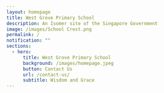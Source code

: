 ```yaml
---
layout: homepage
title: West Grove Primary School
description: An Isomer site of the Singapore Government
image: /images/School Crest.png
permalink: /
notification: ""
sections:
  - hero:
      title: West Grove Primary School
      background: /images/homepage.jpeg
      button: Contact Us
      url: /contact-us/
      subtitle: Wisdom and Grace
---
```

